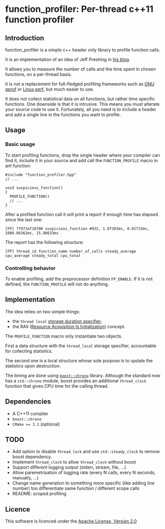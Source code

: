 # function_profiler: Per-thread c++11 function profiler

## Introduction

function_profiler is a simple c++ header only library to profile
function calls.

It is an implementation of an idea of Jeff Preshing in
[his blog](http://preshing.com/20111203/a-c-profiling-module-for-multithreaded-apis/).

It allows you to measure the number of calls and the time spent in
chosen functions, on a per-thread basis.

It is not a replacement for full-fledged profiling frameworks such as
[GNU gprof](https://sourceware.org/binutils/docs/gprof/) or
[Linux perf](https://perf.wiki.kernel.org/index.php/Main_Page), but
much easier to use.

It does not collect statistical data on all functions, but rather time
specific functions. One downside is that it is intrusive. This means
you must alterate your source code to use it. Fortunately, all you
need is to include a header and add a single line in the functions you
want to profile.

## Usage

### Basic usage

To start profiling functions, drop the single header where your
compiler can find it, include it in your source and add call the
`FUNCTION_PROFILE` macro in ant function:

	#include "function_profiler.hpp"
	// ...

	void suspicious_function()
	{
	  PROFILE_FUNCTION()
	  // ...
	}

After a profiled function call it will print a report if enough time
has elapsed since the last one:

	[FP] 7f973af18700 suspicious_function #932, 1.07303ms, 0.01715ms, 1000.06362ms, 15.98633ms

The report has the following structure:

	[FP] thread_id function_name number_of_calls steady_average cpu_average steady_total cpu_total

### Controlling behavior

To enable profiling, add the preprocessor definition `FP_ENABLE`. If
it is not defined, the `FUNCTION_PROFILE` will not do anything.

## Implementation

The idea relies on two simple things:

- the `thread local` [storage duration specifier](http://en.cppreference.com/w/cpp/language/storage_duration);
- the RAII ([Resource Acquisition Is Initialization](https://en.wikipedia.org/w/index.php?title=Resource_Acquisition_Is_Initialization)) concept.


The `PROFILE_FUNCTION` macro only instantiate two objects.

First a data structure with the `thread_local` storage specifier,
accountable for collecting statistics.

The second one is a local structure whose sole purpose is to update
the statistics upon destruction.

The timing are done using
[`boost::chrono`](http://www.boost.org/doc/libs/1_58_0/doc/html/chrono.html)
library. Although the standard now has a `std::chrono` module, boost
provides an additional `thread_clock` function that gives CPU time for
the calling thread.

## Dependencies

- A C++11 compiler
- `boost::chrono`
- `CMake >= 3.1` (optional)

## TODO

- Add option to disable `thread_lock` and use `std::steady_clock` to remove boost dependency.
- Implement `thread_clock` to allow `thread_clock` without boost
- Support different logging output (stderr, stream, file, ...)
- Allow paremetrisation of logging rate (every N calls, every N seconds, manually, ...)
- Change name generation to something more specific (like adding line number) too differentiate same function / different scope calls
- README: scoped profiling

## Licence

This software is licenced under the
[Apache License, Version 2.0](http://www.apache.org/licenses/LICENSE-2.0
"Apache Licence 2.0")

<!--  LocalWords:  Preshing preprocessor
 -->
